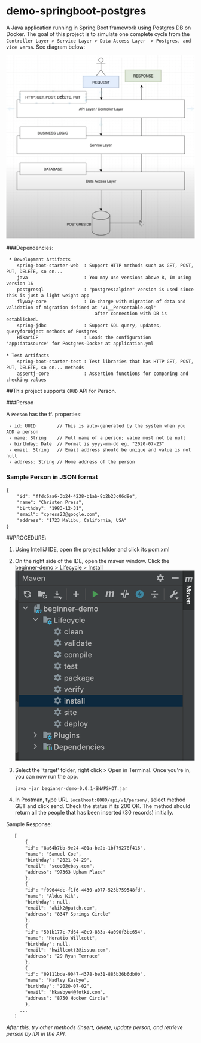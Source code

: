# demo-springboot-postgres
A Java application running in Spring Boot framework using Postgres DB on Docker. 
The goal of this project is to simulate one complete cycle from the `Controller Layer > Service Layer > Data Access Layer  > Postgres, and vice versa`. 
See diagram below:

![Demo Cycle Diagram](src/main/resources/book/resources/demo-diagram.png)

###Dependencies:

     * Development Artifacts
        spring-boot-starter-web  : Support HTTP methods such as GET, POST, PUT, DELETE, so on...
        java                     : You may use versions above 8, Im using version 16
        postgresql               : "postgres:alpine" version is used since this is just a light weight app
        flyway-core              : In-charge with migration of data and validation of migration defined at 'V1__Persontable.sql' 
                                     after connection with DB is established.
        spring-jdbc              : Support SQL query, updates, queryforObject methods of Postgres
        HikariCP                 : Loads the configuration 'app:datasource' for Postgres-Docker at application.yml

    * Test Artifacts
        spring-boot-starter-test : Test libraries that has HTTP GET, POST, PUT, DELETE, so on... methods
        assertj-core             : Assertion functions for comparing and checking values
    


##This project supports `CRUD` API for Person. 

###Person

A `Person` has the ff. properties:

     - id: UUID        // This is auto-generated by the system when you ADD a person
     - name: String    // Full name of a person; value must not be null
     - birthday: Date  // Format is yyyy-mm-dd eg. "2020-07-23"
     - email: String   // Email address should be unique and value is not null
     - address: String // Home address of the person


### Sample Person in JSON format

    {
        "id": "ffdc6aa6-3b24-4238-b1ab-8b2b23c06d9e",
        "name": "Christen Press",
        "birthday": "1983-12-31",
        "email": "cpress23@google.com",
        "address": "1723 Malibu, California, USA"
    }

##PROCEDURE:
1. Using IntelliJ IDE, open the project folder and click its pom.xml
1. On the right side of the IDE, open the maven window. Click the beginner-demo > Lifecycle > Install
![Install via maven](src/main/resources/book/resources/maven-install.png)
1. Select the 'target' folder, right click > Open in Terminal. Once you're in, you can now run the app.
   
    `java -jar beginner-demo-0.0.1-SNAPSHOT.jar`
   
1. In Postman, type URL `localhost:8080/api/v1/person/`, select method GET and click send. Check the status if its 200 OK. The method should return all the people that has been inserted (30 records) initially.

Sample Response:
   
       [
           {
           "id": "8a64b7bb-9e24-401a-be2b-1bf79278f416",
           "name": "Samuel Coe",
           "birthday": "2021-04-29",
           "email": "scoe0@ebay.com",
           "address": "97363 Upham Place"
           },
           {
           "id": "f09644dc-f1f6-4430-a077-525b759548fd",
           "name": "Aldus Kik",
           "birthday": null,
           "email": "akik2@patch.com",
           "address": "8347 Springs Circle"
           },
           {
           "id": "501b177c-7d64-40c9-833a-4a090f3bc654",
           "name": "Horatio Willcott",
           "birthday": null,
           "email": "hwillcott3@issuu.com",
           "address": "29 Ryan Terrace"
           },
           {
           "id": "09111bde-9047-4378-be31-885b36b6db0b",
           "name": "Hadley Kasbye",
           "birthday": "2020-07-02",
           "email": "hkasbye4@fotki.com",
           "address": "8750 Hooker Circle"
           },
         ...
       ]

*After this, try other methods (insert, delete, update person, and retrieve person by ID) in the API.*